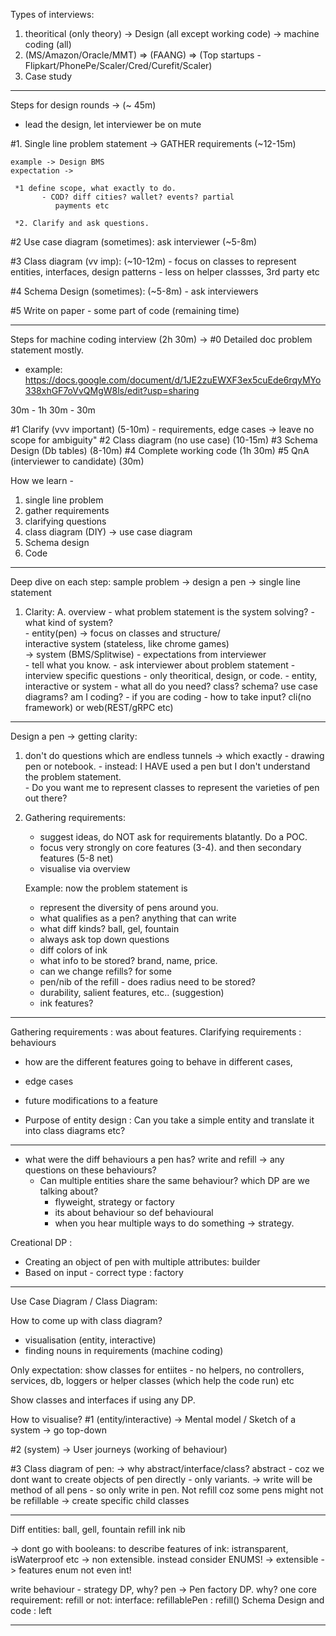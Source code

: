 Types of interviews:

1. theoritical (only theory) -> Design (all except working code) -> machine coding (all)
2. (MS/Amazon/Oracle/MMT) => (FAANG) => (Top startups - Flipkart/PhonePe/Scaler/Cred/Curefit/Scaler) 
3. Case study

---------------------------------------------------------------------------------------------------------------------------------------------

Steps for design rounds -> (~ 45m)
- lead the design, let interviewer be on mute

#1. Single line problem statement -> GATHER requirements (~12-15m)

    example -> Design BMS
    expectation -> 
    
     *1 define scope, what exactly to do.
           - COD? diff cities? wallet? events? partial 
              payments etc

     *2. Clarify and ask questions. 

#2 Use case diagram (sometimes): ask 
       interviewer (~5-8m)

#3 Class diagram (vv imp):  (~10-12m)
       - focus on classes to represent entities, 
          interfaces, design patterns
       - less on helper classses, 3rd party etc

#4 Schema Design (sometimes): (~5-8m)
       - ask interviewers

#5 Write on paper - some part of code (remaining time)

---------------------------------------------------------------------------------------------------------------------------------------------

Steps for machine coding interview  (2h 30m) ->
#0 Detailed doc problem statement mostly.
 - example: 
https://docs.google.com/document/d/1JE2zuEWXF3ex5cuEde6rqyMYo338xhGF7oVvQMgW8ls/edit?usp=sharing

30m - 1h 30m - 30m

#1 Clarify (vvv important)  (5-10m) - requirements, edge cases -> leave no scope for ambiguity"
#2 Class diagram (no use case) (10-15m) 
#3 Schema Design (Db tables) (8-10m) 
#4 Complete working code (1h 30m) 
#5 QnA (interviewer to candidate) (30m)

How we learn -
1. single line problem
2. gather requirements
3. clarifying questions
4. class diagram
    (DIY) -> use case diagram
5. Schema design
6. Code
---------------------------------------------------------------------------------------------------------------------------------------------

Deep dive on each step:
sample problem -> design a pen -> single line statement

1. Clarity:
     A. overview 
           - what problem statement is the system 
              solving? 
               - what kind of system?  
                  - entity(pen)
                     -> focus on classes and structure/  
                          interactive system (stateless, like 
                          chrome games)  
                     -> system (BMS/Splitwise)
           - expectations from interviewer  
                - tell what you know.
                - ask interviewer about problem 
                   statement
                - interview specific questions 
                   - only theoritical, design, or code.
                   - entity, interactive or system
                   - what all do you need? class? schema? 
                      use case diagrams? am I coding?
                   - if you are coding - how to take input? 
                       cli(no framework) or 
                   web(REST/gRPC etc)
---------------------------------------------------------------------------------------------------------------------------------------------

Design a pen -> getting clarity:

1. don't do questions which are endless tunnels 
     -> which exactly - drawing pen or notebook.
          - instead: I HAVE used a pen but I don't 
             understand the problem statement.          
          - Do you want me to represent classes to 
             represent the varieties of pen out there? 
        
2. Gathering requirements:
     - suggest ideas, do NOT ask for requirements 
        blatantly. Do a POC. 
     - focus very strongly on core features (3-4). 
        and then secondary features (5-8 net)
     - visualise via overview

     Example: now the problem statement is 
     - represent the diversity of pens around you.
     - what qualifies as a pen? anything that can 
        write
      - what diff kinds? ball, gel, fountain
      - always ask top down questions
      - diff colors of ink
      - what info to be stored? brand, name, price.
      - can we change refills? for some 
      - pen/nib of the refill - does radius need to be 
         stored?
      - durability, salient features, etc.. (suggestion)
      - ink features?

---------------------------------------------------------------------------------------------------------------------------------------------

Gathering requirements : was about features.
Clarifying requirements : behaviours 
 - how are the different features going to behave 
    in different cases, 
 - edge cases 
 - future modifications to a feature

- Purpose of entity design : Can you take a 
   simple entity and translate it into class 
   diagrams etc?

---------------------------------------------------------------------------------------------------------------------------------------------

- what were the diff behaviours a pen has? write 
   and refill -> any questions on these 
   behaviours?
   - Can multiple entities share the same 
      behaviour? which DP are we talking about?
      - flyweight, strategy or factory
      - its about behaviour so def behavioural
      - when you hear multiple ways to do 
         something -> strategy.

Creational DP :
- Creating an object of pen with multiple 
   attributes: builder
- Based on input - correct type : factory

---------------------------------------------------------------------------------------------------------------------------------------------
Use Case Diagram / Class Diagram:

How to come up with class diagram?
- visualisation (entity, interactive)
- finding nouns in requirements (machine coding)

Only expectation: show classes for entiites - no helpers, no controllers, services, db, loggers or helper classes (which help the code run) etc

Show classes and interfaces if using any DP.

How to visualise?
#1 (entity/interactive)
-> Mental model / Sketch of a system
-> go top-down

#2 (system)
-> User journeys (working of behaviour)

#3 Class diagram of pen:
-> why abstract/interface/class? abstract - coz we 
     dont want to create objects of pen directly - 
     only variants.
-> write will be method of all pens - so only write 
     in pen. Not refill coz some pens might not be 
     refillable 
-> create specific child classes 

---------------------------------------------------------------------------------------------------------------------------------------------

Diff entities:
ball, gell, fountain
refill
ink
nib

-> dont go with booleans: to describe features of ink:  istransparent, isWaterproof etc -> non extensible.
instead consider ENUMS! -> extensible -> features enum
not even int!

write behaviour - strategy DP, why?
pen -> Pen factory DP. why?
one core requirement: refill or not:
interface: refillablePen : refill()
Schema Design and code : left

--------------------------------------------------------------------------------------------------------------------------------------------
